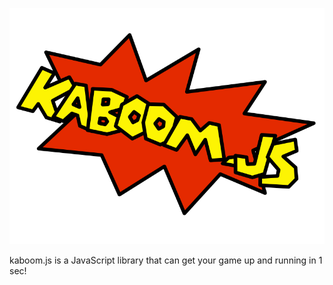 ![logo](kaboom.png)

kaboom.js is a JavaScript library that can get your game up and running in 1 sec!

